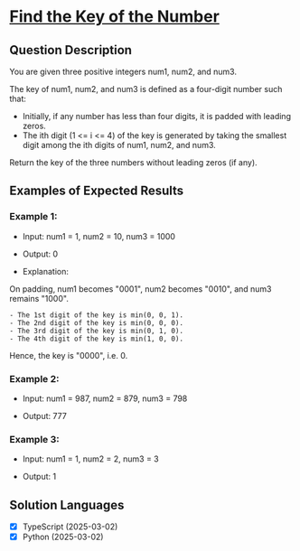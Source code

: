 # [Find the Key of the Number](https://leetcode.com/problems/find-the-key-of-the-numbers/)

## Question Description

You are given three positive integers num1, num2, and num3.

The key of num1, num2, and num3 is defined as a four-digit number such that:

- Initially, if any number has less than four digits, it is padded with leading zeros.
- The ith digit (1 <= i <= 4) of the key is generated by taking the smallest digit among the ith digits of num1, num2, and num3.

Return the key of the three numbers without leading zeros (if any).

## Examples of Expected Results

### Example 1:

- Input: num1 = 1, num2 = 10, num3 = 1000

- Output: 0

- Explanation:

On padding, num1 becomes "0001", num2 becomes "0010", and num3 remains "1000".

    - The 1st digit of the key is min(0, 0, 1).
    - The 2nd digit of the key is min(0, 0, 0).
    - The 3rd digit of the key is min(0, 1, 0).
    - The 4th digit of the key is min(1, 0, 0).

Hence, the key is "0000", i.e. 0.

### Example 2:

- Input: num1 = 987, num2 = 879, num3 = 798

- Output: 777

### Example 3:

- Input: num1 = 1, num2 = 2, num3 = 3

- Output: 1

## Solution Languages

- [x] TypeScript (2025-03-02)
- [x] Python (2025-03-02)
